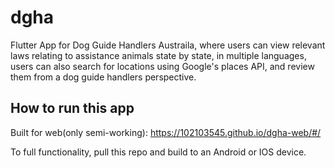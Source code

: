 # dgha

Flutter App for Dog Guide Handlers Austraila, where users can view relevant laws relating to assistance animals state by state, in multiple languages, users can also search for locations using Google's places API, and review them from a dog guide handlers perspective. 

## How to run this app

Built for web(only semi-working): https://102103545.github.io/dgha-web/#/

To full functionality, pull this repo and build to an Android or IOS device.
